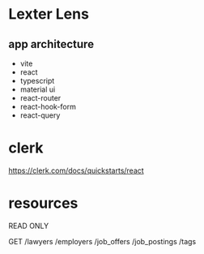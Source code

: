 # Lexter Lens

## app architecture

- vite
- react
- typescript
- material ui
- react-router
- react-hook-form
- react-query

# clerk

https://clerk.com/docs/quickstarts/react

# resources

READ ONLY

GET
/lawyers
/employers
/job_offers
/job_postings
/tags
